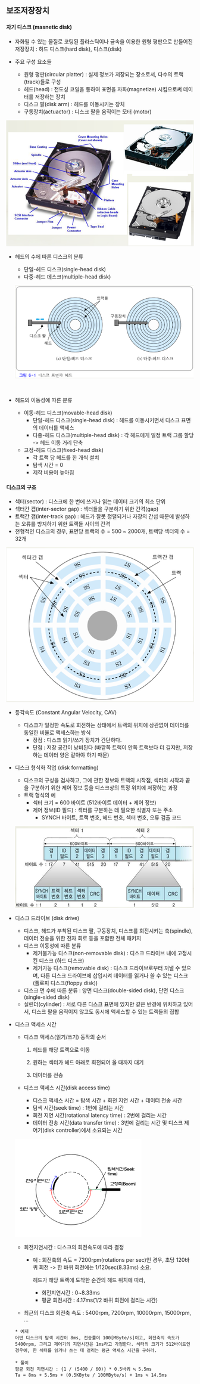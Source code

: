 ## 보조저장장치

#### 자기 디스크 (masnetic disk)

*   자화될 수 있는 물질로 코팅된 플라스틱이나 금속을 이용한 원형 평판으로 만들어진 저장장치 : 하드 디스크(hard disk), 디스크(disk)

*   주요 구성 요소들

    *   원형 평판(circular platter) : 실제 정보가 저장되는 장소로서, 다수의 트랙(track)들로 구성
    *   헤드(head) : 전도성 코일을 통하여 표면을 자화(magnetize) 시킴으로써 데이터를 저장하는 장치
    *   디스크 팔(disk arm) : 헤드를 이동시키는 장치
    *   구동장치(actuactor) : 디스크 팔을 움직이는 모터 (motor)

![chapter6_1](./images/chapter6_1.png)

*   헤드의 수에 따른 디스크의 분류

    *   단일-헤드 디스크(single-head disk)
    *   다중-헤드 데스크(multiple-head disk)

    ![chapter6_2](./images/chapter6_2.png)

    ​

*   헤드의 이동성에 따른 분류

    *   이동-헤드 디스크(movable-head disk)
        *   단일-헤드 디스크(single-head disk) : 헤드를 이동시키면서 디스크 표면의 데이터를 액세스
        *   다중-헤드 디스크(multiple-head disk) : 각 헤드에게 일정 트랙 그룹 할당 -> 헤드 이동 거리 단축
    *   고정-헤드 디스크(fixed-head disk)
        *   각 트랙 당 헤드를 한 개씩 설치
        *   탐색 시간 = 0
        *   제작 비용이 높아짐



#### 디스크의 구조

*   섹터(sector) : 디스크에 한 번에 쓰거나 읽는 데이터 크기의 최소 단위
*   섹터간 갭(inter-sector gap) : 섹터들을 구분하기 위한 간격(gap)
*   트랙간 갭(inter-track gap) : 헤드가 잘못 정렬되거나 자장의 간섭 때문에 발생하는 오류를 방지하기 위한 트랙들 사이의 간격
*   전형적인 디스크의 경우, 표면당 트랙의 수 = 500 ~ 2000개, 트랙당 섹터의 수 = 32개

![chapter6_3](./images/chapter6_3.png)



*   등각속도 (Constant Angular Velocity, CAV)

    *   디스크가 일정한 속도로 회전하는 상태에서 트랙의 위치에 상관없이 데이터를 동일한 비율로 액세스하는 방식
        *   장점 : 디스크 읽기/쓰기 장치가 간단하다.
        *   단점 : 저장 공간이 낭비된다 (바깥쪽 트랙이 안쪽 트랙보다 더 길지만, 저장하는 데이터 양은 같아야 하기 때문)

*   디스크 형식화 작업 (disk formatting)

    *   디스크의 구성을 검사하고, 그에 관한 정보와 트랙의 시작점, 섹터의 시작과 끝을 구분하기 위한 제어 정보 등을 디스크상의 특정 위치에 저장하는 과정
    *   트랙 형식의 예
        *   섹터 크기 = 600 바이트 (512바이트 데이터 + 제어 정보)
        *   제어 정보(ID 필드) : 섹터를 구분하는 데 필요한 식별자 또는 주소
            *   SYNCH 바이트, 트랙 번호, 헤드 번호, 섹터 번호, 오류 검출 코드

    ![chapter6_4](./images/chapter6_4.png)

*   디스크 드라이브 (disk drive)

    *   디스크, 헤드가 부착된 디스크 팔, 구동장치, 디스크를 회전시키는 축(spindle), 데이터 전송을 위한 전자 회로 등을 포함한 전체 패키지
    *   디스크 이동성에 따른 분류
        *   제거불가능 디스크(non-removable disk) : 디스크 드라이브 내에 고정시킨 디스크 (하드 디스크)
        *   제거가능 디스크(removable disk) : 디스크 드라이브로부터 꺼낼 수 있으며, 다른 디스크 드라이브에 삽입시켜 데이터를 읽거나 쓸 수 있는 디스크 (플로피 디스크(floppy disk))
    *   디스크 면 수에 따른 분류 : 양면 디스크(double-sided disk), 단면 디스크(single-sided disk)
    *   실린더(cylinder) : 서로 다른 디스크 표면에 있지만 같은 반경에 위치하고 있어서, 디스크 팔을 움직이지 않고도 동시에 액세스할 수 있는 트랙들의 집합

*   디스크 액세스 시간

    *   디스크 액세스(읽기/쓰기) 동작의 순서

        1) 헤드를 해당 트랙으로 이동

        2) 원하는 섹터가 헤드 아래로 회전되어 올 때까지 대기

        3) 데이터를 전송

    *   디스크 액세스 시간(disk access time)

        *   디스크 액세스 시간 = 탐색 시간 + 회전 지연 시간 + 데이터 전송 시간
        *   탐색 시간(seek time) : 1번에 걸리는 시간
        *   회전 지연 시간(rotational latency time) : 2번에 걸리는 시간
        *   데이터 전송 시간(data transfer time) : 3번에 걸리는 시간 및 디스크 제어기(disk controller)에서 소요되는 시간

    ![chapter6_5](./images/chapter6_5.png)

    *   회전지연시간 : 디스크의 회전속도에 따라 결정

        *   예 : 회전축의 속도 = 7200rpm(rotations per sec)인 경우, 초당 120바퀴 회전 -> 한 바퀴 회전에는 1/120sec(8.33ms) 소요.

            헤드가 해당 트랙에 도착한 순간의 헤드 위치에 따라,

             - 회전지연시간 : 0~8.33ms
            - 평균 회전시간 : 4.17ms(1/2 바퀴 회전에 걸리는 시간)

    *   최근의 디스크 회전축 속도 : 5400rpm, 7200rpm, 10000rpm, 15000rpm, ...

    ``` 
    * 예제
    어떤 디스크의 탐색 시간이 8ms, 전송률이 100[MByte/s]이고, 회전축의 속도가 5400rpm, 그리고 제어기의 지연시간은 1ms라고 가정한다. 섹터의 크기가 512바이트인 경우에, 한 섹터를 읽거나 쓰는 데 걸리는 평균 액세스 시간을 구하라.

    * 풀이
    평균 회전 지연시간 : {1 / (5400 / 60)} * 0.5바퀴 ≒ 5.5ms
    Ta = 8ms + 5.5ms + (0.5KByte / 100MByte/s) + 1ms ≒ 14.5ms
    ```

    ​


